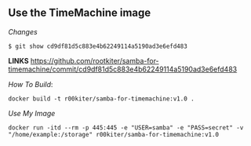 ## Use the TimeMachine image

*Changes*

```
$ git show cd9df81d5c883e4b62249114a5190ad3e6efd483
```

**LINKS** https://github.com/rootkiter/samba-for-timemachine/commit/cd9df81d5c883e4b62249114a5190ad3e6efd483

*How To Build*:

```
docker build -t r00kiter/samba-for-timemachine:v1.0 .
```

*Use My Image*

```
docker run -itd --rm -p 445:445 -e "USER=samba" -e "PASS=secret" -v "/home/example:/storage" r00kiter/samba-for-timemachine:v1.0
```

